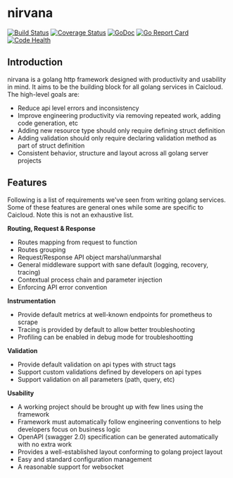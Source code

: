 # nirvana

[![Build Status](https://travis-ci.org/caicloud/nirvana.svg?branch=master)](https://travis-ci.org/caicloud/nirvana)
[![Coverage Status](https://coveralls.io/repos/github/caicloud/nirvana/badge.svg?branch=master)](https://coveralls.io/github/caicloud/nirvana?branch=master)
[![GoDoc](http://godoc.org/github.com/caicloud/nirvana?status.svg)](http://godoc.org/github.com/caicloud/nirvana)
[![Go Report Card](https://goreportcard.com/badge/github.com/caicloud/nirvana)](https://goreportcard.com/report/github.com/caicloud/nirvana)
[![Code Health](https://landscape.io/github/caicloud/nirvana/master/landscape.svg?style=flat)](https://landscape.io/github/caicloud/nirvana/master)

## Introduction

nirvana is a golang http framework designed with productivity and usability in mind. It aims to be
the building block for all golang services in Caicloud. The high-level goals are:

- Reduce api level errors and inconsistency
- Improve engineering productivity via removing repeated work, adding code generation, etc
- Adding new resource type should only require defining struct definition
- Adding validation should only require declaring validation method as part of struct definition
- Consistent behavior, structure and layout across all golang server projects

## Features

Following is a list of requirements we've seen from writing golang services. Some of these features
are general ones while some are specific to Caicloud. Note this is not an exhaustive list.

**Routing, Request & Response**

- Routes mapping from request to function
- Routes grouping
- Request/Response API object marshal/unmarshal
- General middleware support with sane default (logging, recovery, tracing)
- Contextual process chain and parameter injection
- Enforcing API error convention

**Instrumentation**

- Provide default metrics at well-known endpoints for prometheus to scrape
- Tracing is provided by default to allow better troubleshooting
- Profiling can be enabled in debug mode for troubleshootting

**Validation**

- Provide default validation on api types with struct tags
- Support custom validations defined by developers on api types
- Support validation on all parameters (path, query, etc)

**Usability**

- A working project should be brought up with few lines using the framework
- Framework must automatically follow engineering conventions to help developers focus on business logic
- OpenAPI (swagger 2.0) specification can be generated automatically with no extra work
- Provides a well-established layout conforming to golang project layout
- Easy and standard configuration management
- A reasonable support for websocket
